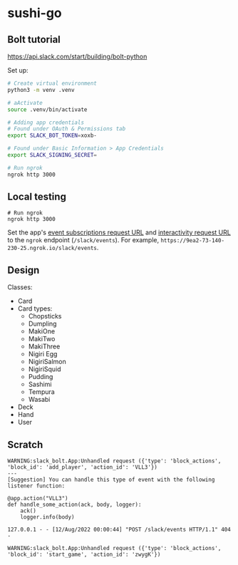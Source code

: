 # sushi-go

## Bolt tutorial

<https://api.slack.com/start/building/bolt-python>

Set up:

```bash
# Create virtual environment
python3 -m venv .venv

# aActivate
source .venv/bin/activate

# Adding app credentials
# Found under OAuth & Permissions tab
export SLACK_BOT_TOKEN=xoxb-

# Found under Basic Information > App Credentials
export SLACK_SIGNING_SECRET=

# Run ngrok
ngrok http 3000
```

## Local testing

```
# Run ngrok
ngrok http 3000
```

Set the app's [event subscriptions request URL](https://api.slack.com/apps/A01HJTN6TDZ/event-subscriptions?) and [interactivity request URL](https://api.slack.com/apps/A01HJTN6TDZ/interactive-messages) to the `ngrok` endpoint (`/slack/events`).  For example, `https://9ea2-73-140-230-25.ngrok.io/slack/events`.

## Design

Classes:

- Card
- Card types:
  - Chopsticks
  - Dumpling
  - MakiOne
  - MakiTwo
  - MakiThree
  - Nigiri Egg
  - NigiriSalmon
  - NigiriSquid
  - Pudding
  - Sashimi
  - Tempura
  - Wasabi
- Deck
- Hand
- User


## Scratch

```
WARNING:slack_bolt.App:Unhandled request ({'type': 'block_actions', 'block_id': 'add_player', 'action_id': 'VLL3'})
---
[Suggestion] You can handle this type of event with the following listener function:

@app.action("VLL3")
def handle_some_action(ack, body, logger):
    ack()
    logger.info(body)

127.0.0.1 - - [12/Aug/2022 00:00:44] "POST /slack/events HTTP/1.1" 404 -

WARNING:slack_bolt.App:Unhandled request ({'type': 'block_actions', 'block_id': 'start_game', 'action_id': 'zwygK'})
```